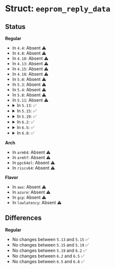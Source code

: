# Struct: <code>eeprom_reply_data</code>

## Status
<b>Regular</b>
<ul>
<li>
In <code>4.4</code>: Absent ⚠️
</li>
<li>
In <code>4.8</code>: Absent ⚠️
</li>
<li>
In <code>4.10</code>: Absent ⚠️
</li>
<li>
In <code>4.13</code>: Absent ⚠️
</li>
<li>
In <code>4.15</code>: Absent ⚠️
</li>
<li>
In <code>4.18</code>: Absent ⚠️
</li>
<li>
In <code>5.0</code>: Absent ⚠️
</li>
<li>
In <code>5.3</code>: Absent ⚠️
</li>
<li>
In <code>5.4</code>: Absent ⚠️
</li>
<li>
In <code>5.8</code>: Absent ⚠️
</li>
<li>
In <code>5.11</code>: Absent ⚠️
</li>
<li>
<details>
<summary>In <code>5.13</code>: ✅</summary>

```c
struct eeprom_reply_data {
    struct ethnl_reply_data base;
    u32 length;
    u8 *data;
};
```
</details>
</li>
<li>
<details>
<summary>In <code>5.15</code>: ✅</summary>

```c
struct eeprom_reply_data {
    struct ethnl_reply_data base;
    u32 length;
    u8 *data;
};
```
</details>
</li>
<li>
<details>
<summary>In <code>5.19</code>: ✅</summary>

```c
struct eeprom_reply_data {
    struct ethnl_reply_data base;
    u32 length;
    u8 *data;
};
```
</details>
</li>
<li>
<details>
<summary>In <code>6.2</code>: ✅</summary>

```c
struct eeprom_reply_data {
    struct ethnl_reply_data base;
    u32 length;
    u8 *data;
};
```
</details>
</li>
<li>
<details>
<summary>In <code>6.5</code>: ✅</summary>

```c
struct eeprom_reply_data {
    struct ethnl_reply_data base;
    u32 length;
    u8 *data;
};
```
</details>
</li>
<li>
<details>
<summary>In <code>6.8</code>: ✅</summary>

```c
struct eeprom_reply_data {
    struct ethnl_reply_data base;
    u32 length;
    u8 *data;
};
```
</details>
</li>
</ul>
<b>Arch</b>
<ul>
<li>
In <code>arm64</code>: Absent ⚠️
</li>
<li>
In <code>armhf</code>: Absent ⚠️
</li>
<li>
In <code>ppc64el</code>: Absent ⚠️
</li>
<li>
In <code>riscv64</code>: Absent ⚠️
</li>
</ul>
<b>Flavor</b>
<ul>
<li>
In <code>aws</code>: Absent ⚠️
</li>
<li>
In <code>azure</code>: Absent ⚠️
</li>
<li>
In <code>gcp</code>: Absent ⚠️
</li>
<li>
In <code>lowlatency</code>: Absent ⚠️
</li>
</ul>

## Differences
<b>Regular</b>
<ul>
<li>
No changes between <code>5.13</code> and <code>5.15</code> ✅
</li>
<li>
No changes between <code>5.15</code> and <code>5.19</code> ✅
</li>
<li>
No changes between <code>5.19</code> and <code>6.2</code> ✅
</li>
<li>
No changes between <code>6.2</code> and <code>6.5</code> ✅
</li>
<li>
No changes between <code>6.5</code> and <code>6.8</code> ✅
</li>
</ul>
